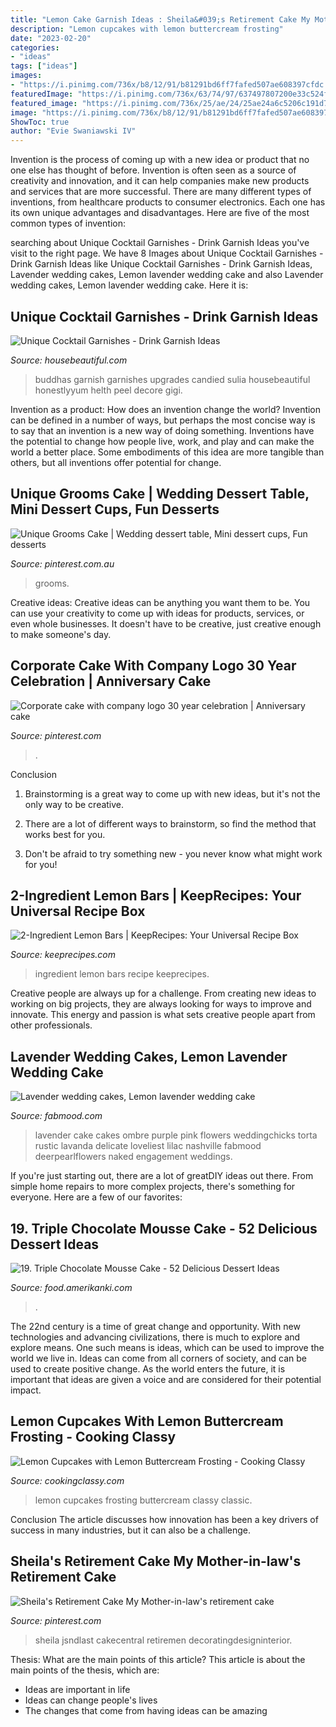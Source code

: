 ```yaml
---
title: "Lemon Cake Garnish Ideas : Sheila&#039;s Retirement Cake My Mother-in-law&#039;s Retirement Cake"
description: "Lemon cupcakes with lemon buttercream frosting"
date: "2023-02-20"
categories:
- "ideas"
tags: ["ideas"]
images:
- "https://i.pinimg.com/736x/b8/12/91/b81291bd6ff7fafed507ae608397cfdc.jpg"
featuredImage: "https://i.pinimg.com/736x/63/74/97/637497807200e33c524fb45535dbaab5--groom-cake-unique.jpg"
featured_image: "https://i.pinimg.com/736x/25/ae/24/25ae24a6c5206c191d73690b1f07ade2.jpg"
image: "https://i.pinimg.com/736x/b8/12/91/b81291bd6ff7fafed507ae608397cfdc.jpg"
ShowToc: true
author: "Evie Swaniawski IV"
---
```



Invention is the process of coming up with a new idea or product that no one else has thought of before. Invention is often seen as a source of creativity and innovation, and it can help companies make new products and services that are more successful. There are many different types of inventions, from healthcare products to consumer electronics. Each one has its own unique advantages and disadvantages. Here are five of the most common types of invention: 

	

		
searching about Unique Cocktail Garnishes - Drink Garnish Ideas you've visit to the right page. We have 8 Images about Unique Cocktail Garnishes - Drink Garnish Ideas like Unique Cocktail Garnishes - Drink Garnish Ideas, Lavender wedding cakes, Lemon lavender wedding cake and also Lavender wedding cakes, Lemon lavender wedding cake. Here it is:
		
    
## Unique Cocktail Garnishes - Drink Garnish Ideas

<img loading=lazy src="https://hips.hearstapps.com/hbu.h-cdn.co/assets/15/25/1434654221-candied-lemon-peel-cocktail.jpg?crop=1.0xw:1xh;center,top&amp;resize=768:*" onerror="this.onerror=null;this.src='https://tse1.mm.bing.net/th?id=OIP.tzbbSbEUV0qqUoZEaDV9fADMEy&amp;pid=15.1';" alt="Unique Cocktail Garnishes - Drink Garnish Ideas">

_Source: housebeautiful.com_

>buddhas garnish garnishes upgrades candied sulia housebeautiful honestlyyum helth peel decore gigi. 

	

Invention as a product: How does an invention change the world?
Invention can be defined in a number of ways, but perhaps the most concise way is to say that an invention is a new way of doing something. Inventions have the potential to change how people live, work, and play and can make the world a better place. Some embodiments of this idea are more tangible than others, but all inventions offer potential for change.

    
## Unique Grooms Cake | Wedding Dessert Table, Mini Dessert Cups, Fun Desserts

<img loading=lazy src="https://i.pinimg.com/736x/63/74/97/637497807200e33c524fb45535dbaab5--groom-cake-unique.jpg" onerror="this.onerror=null;this.src='https://tse1.mm.bing.net/th?id=OIP.VvdT0loK9d6kMQmgqPg78QHaLG&amp;pid=15.1';" alt="Unique Grooms Cake | Wedding dessert table, Mini dessert cups, Fun desserts">

_Source: pinterest.com.au_

>grooms. 

	

Creative ideas:
Creative ideas can be anything you want them to be. You can use your creativity to come up with ideas for products, services, or even whole businesses. It doesn't have to be creative, just creative enough to make someone's day.

    
## Corporate Cake With Company Logo 30 Year Celebration | Anniversary Cake

<img loading=lazy src="https://i.pinimg.com/736x/25/ae/24/25ae24a6c5206c191d73690b1f07ade2.jpg" onerror="this.onerror=null;this.src='https://tse2.mm.bing.net/th?id=OIP.ATiisGv7VvQRZRFD8TEafAHaJy&amp;pid=15.1';" alt="Corporate cake with company logo 30 year celebration | Anniversary cake">

_Source: pinterest.com_

>. 

	

Conclusion
1. Brainstorming is a great way to come up with new ideas, but it's not the only way to be creative.
2. There are a lot of different ways to brainstorm, so find the method that works best for you.

3. Don't be afraid to try something new - you never know what might work for you!

    
## 2-Ingredient Lemon Bars | KeepRecipes: Your Universal Recipe Box

<img loading=lazy src="https://keeprecipes.com/sites/keeprecipes/files/13047_1453658248_0.jpg" onerror="this.onerror=null;this.src='https://tse4.mm.bing.net/th?id=OIP.0dulxly9EQoWB7uV1khe5QHaLH&amp;pid=15.1';" alt="2-Ingredient Lemon Bars | KeepRecipes: Your Universal Recipe Box">

_Source: keeprecipes.com_

>ingredient lemon bars recipe keeprecipes. 

	

Creative people are always up for a challenge. From creating new ideas to working on big projects, they are always looking for ways to improve and innovate. This energy and passion is what sets creative people apart from other professionals.

    
## Lavender Wedding Cakes, Lemon Lavender Wedding Cake

<img loading=lazy src="http://fabmood.com/wp-content/uploads/2014/05/Lavender-wedding-cake1.jpg" onerror="this.onerror=null;this.src='https://tse2.mm.bing.net/th?id=OIP.L4RhgerJr0x6DgctOlxSsgHaLH&amp;pid=15.1';" alt="Lavender wedding cakes, Lemon lavender wedding cake">

_Source: fabmood.com_

>lavender cake cakes ombre purple pink flowers weddingchicks torta rustic lavanda delicate loveliest lilac nashville fabmood deerpearlflowers naked engagement weddings. 

	

If you're just starting out, there are a lot of greatDIY ideas out there. From simple home repairs to more complex projects, there's something for everyone. Here are a few of our favorites: 

    
## 19. Triple Chocolate Mousse Cake - 52 Delicious Dessert Ideas

<img loading=lazy src="https://food.amerikanki.com/wp-content/uploads/2020/04/Triple-Chocolate-Mousse-Cake.jpg" onerror="this.onerror=null;this.src='https://tse3.mm.bing.net/th?id=OIP.i1s6k0_GL2eZ9kv24tJY8gHaJl&amp;pid=15.1';" alt="19. Triple Chocolate Mousse Cake - 52 Delicious Dessert Ideas">

_Source: food.amerikanki.com_

>. 

	

The 22nd century is a time of great change and opportunity. With new technologies and advancing civilizations, there is much to explore and explore means. One such means is ideas, which can be used to improve the world we live in. Ideas can come from all corners of society, and can be used to create positive change. As the world enters the future, it is important that ideas are given a voice and are considered for their potential impact.

    
## Lemon Cupcakes With Lemon Buttercream Frosting - Cooking Classy

<img loading=lazy src="https://www.cookingclassy.com/wp-content/uploads/2014/06/lemon-cupcakes11+srgb..jpg" onerror="this.onerror=null;this.src='https://tse1.mm.bing.net/th?id=OIP.U6kATJ5k1TXxwmMoDVwR5QHaLH&amp;pid=15.1';" alt="Lemon Cupcakes with Lemon Buttercream Frosting - Cooking Classy">

_Source: cookingclassy.com_

>lemon cupcakes frosting buttercream classy classic. 

	

Conclusion
The article discusses how innovation has been a key drivers of success in many industries, but it can also be a challenge.

    
## Sheila&#039;s Retirement Cake My Mother-in-law&#039;s Retirement Cake

<img loading=lazy src="https://i.pinimg.com/736x/b8/12/91/b81291bd6ff7fafed507ae608397cfdc.jpg" onerror="this.onerror=null;this.src='https://tse3.mm.bing.net/th?id=OIP.pys7eajPR1bABBvMeX8MmAHaLD&amp;pid=15.1';" alt="Sheila&#039;s Retirement Cake My Mother-in-law&#039;s retirement cake">

_Source: pinterest.com_

>sheila jsndlast cakecentral retiremen decoratingdesigninterior. 

	

Thesis: What are the main points of this article?
This article is about the main points of the thesis, which are: 
- Ideas are important in life
- Ideas can change people's lives
- The changes that come from having ideas can be amazing

